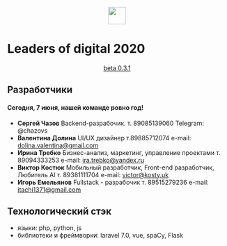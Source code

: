 <p align="center"><img src="http://hack.cofro.ru/images/brand.png?29049a48ab599f98c28d7f1c9e2a0f39" width="40"> <h1> Leaders of digital 2020</h1></p>

<p align="center">
<a href="http://hack.cofro.ru/">beta 0.3.1</a>
</p>

## Разработчики
#### Сегодня, 7 июня, нашей команде ровно год!

- **Сергей Чазов**
 Backend-разрабочик.
 т. 89085139060 Telegram: @chazovs
- **Валентина Долина**
UI/UX дизайнер
т.89885712074
e-mail: dolina.valentina@gmail.com
- **Ирина Требко**
Бизнес-анализ, маркетинг, управление проектами
т. 89094333253
e-mail: ira.trebko@yandex.ru
- **Виктор Костюк**
Мобильный разработчик, Front-end разработчик, Любитель AI
т. 89381111704
e-mail: victor@kosty.uk
- **Игорь Емельянов**
Fullstack - разрабочик
т. 89515279236
e-mail: itachi1371@gmail.com


## Технологический стэк
- языки: php, python, js
- библиотеки и фреймворки: laravel 7.0, vue, spaCy, Flask
